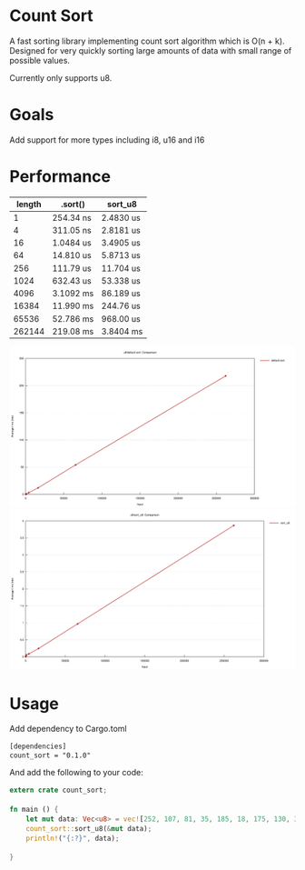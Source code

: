 # Count Sort

A fast sorting library implementing count sort algorithm which is O(n + k). Designed for very quickly sorting large amounts of data with small range of possible values.

Currently only supports u8.

# Goals

Add support for more types including i8, u16 and i16

# Performance

| length | .sort()   | sort_u8   |
|--------|-----------|-----------|
| 1      | 254.34 ns | 2.4830 us |
| 4      | 311.05 ns | 2.8181 us |
| 16     | 1.0484 us | 3.4905 us |
| 64     | 14.810 us | 5.8713 us |
| 256    | 111.79 us | 11.704 us |
| 1024   | 632.43 us | 53.338 us |
| 4096   | 3.1092 ms | 86.189 us |
| 16384  | 11.990 ms | 244.76 us |
| 65536  | 52.786 ms | 968.00 us |
| 262144 | 219.08 ms | 3.8404 ms |

![Default Sort](benches/default_sort_report.svg)
![count_sort::sort_u8](benches/sort_u8_report.svg)

# Usage

Add dependency to Cargo.toml
```
[dependencies]
count_sort = "0.1.0"
```

And add the following to your code:

```rust
extern crate count_sort;

fn main () {
	let mut data: Vec<u8> = vec![252, 107, 81, 35, 185, 18, 175, 130, 37, 166];
	count_sort::sort_u8(&mut data);
	println!("{:?}", data);

}
```
